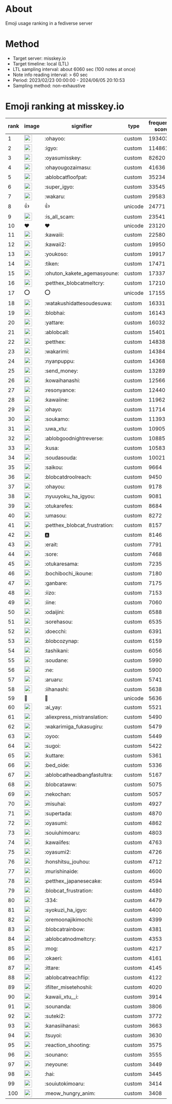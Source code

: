 # About
Emoji usage ranking in a fediverse server

# Method
- Target server: misskey.io
- Target timeline: local (LTL)
- LTL sampling interval: about 6060 sec (100 notes at once)
- Note info reading interval: > 60 sec
- Period: 2023/02/23 00:00:00 - 2024/06/05 20:10:53 
- Sampling method: non-exhaustive

# Emoji ranking at misskey.io

|rank|image|signifier|type|frequency score|
|----|----|----|----|----|
|1|<img height="24" src="https://misskey.io/emoji/ohayoo.webp">|:ohayoo:|custom|193403|
|2|<img height="24" src="https://misskey.io/emoji/igyo.webp">|:igyo:|custom|114861|
|3|<img height="24" src="https://misskey.io/emoji/oyasumisskey.webp">|:oyasumisskey:|custom|82620|
|4|<img height="24" src="https://misskey.io/emoji/ohayougozaimasu.webp">|:ohayougozaimasu:|custom|41636|
|5|<img height="24" src="https://misskey.io/emoji/ablobcatfloofpat.webp">|:ablobcatfloofpat:|custom|35234|
|6|<img height="24" src="https://misskey.io/emoji/super_igyo.webp">|:super_igyo:|custom|33545|
|7|<img height="24" src="https://misskey.io/emoji/wakaru.webp">|:wakaru:|custom|29583|
|8|👍|👍|unicode|24771|
|9|<img height="24" src="https://misskey.io/emoji/is_all_scam.webp">|:is_all_scam:|custom|23541|
|10|❤|❤|unicode|23120|
|11|<img height="24" src="https://misskey.io/emoji/kawaiii.webp">|:kawaiii:|custom|22580|
|12|<img height="24" src="https://misskey.io/emoji/kawaii2.webp">|:kawaii2:|custom|19950|
|13|<img height="24" src="https://misskey.io/emoji/youkoso.webp">|:youkoso:|custom|19917|
|14|<img height="24" src="https://misskey.io/emoji/tiken.webp">|:tiken:|custom|17471|
|15|<img height="24" src="https://misskey.io/emoji/ohuton_kakete_agemasyoune.webp">|:ohuton_kakete_agemasyoune:|custom|17337|
|16|<img height="24" src="https://misskey.io/emoji/petthex_blobcatmeltcry.webp">|:petthex_blobcatmeltcry:|custom|17210|
|17|⭕|⭕|unicode|17155|
|18|<img height="24" src="https://misskey.io/emoji/watakushidattesoudesuwa.webp">|:watakushidattesoudesuwa:|custom|16331|
|19|<img height="24" src="https://misskey.io/emoji/blobhai.webp">|:blobhai:|custom|16143|
|20|<img height="24" src="https://misskey.io/emoji/yattare.webp">|:yattare:|custom|16032|
|21|<img height="24" src="https://misskey.io/emoji/ablobcall.webp">|:ablobcall:|custom|15401|
|22|<img height="24" src="https://misskey.io/emoji/petthex.webp">|:petthex:|custom|14838|
|23|<img height="24" src="https://misskey.io/emoji/wakarimi.webp">|:wakarimi:|custom|14384|
|24|<img height="24" src="https://misskey.io/emoji/nyanpuppu.webp">|:nyanpuppu:|custom|14368|
|25|<img height="24" src="https://misskey.io/emoji/send_money.webp">|:send_money:|custom|13289|
|26|<img height="24" src="https://misskey.io/emoji/kowaihanashi.webp">|:kowaihanashi:|custom|12566|
|27|<img height="24" src="https://misskey.io/emoji/resonyance.webp">|:resonyance:|custom|12440|
|28|<img height="24" src="https://misskey.io/emoji/kawaiine.webp">|:kawaiine:|custom|11962|
|29|<img height="24" src="https://misskey.io/emoji/ohayo.webp">|:ohayo:|custom|11714|
|30|<img height="24" src="https://misskey.io/emoji/soukamo.webp">|:soukamo:|custom|11393|
|31|<img height="24" src="https://misskey.io/emoji/uwa_xtu.webp">|:uwa_xtu:|custom|10905|
|32|<img height="24" src="https://misskey.io/emoji/ablobgoodnightreverse.webp">|:ablobgoodnightreverse:|custom|10885|
|33|<img height="24" src="https://misskey.io/emoji/kusa.webp">|:kusa:|custom|10583|
|34|<img height="24" src="https://misskey.io/emoji/soudasouda.webp">|:soudasouda:|custom|10021|
|35|<img height="24" src="https://misskey.io/emoji/saikou.webp">|:saikou:|custom|9664|
|36|<img height="24" src="https://misskey.io/emoji/blobcatdroolreach.webp">|:blobcatdroolreach:|custom|9450|
|37|<img height="24" src="https://misskey.io/emoji/ohayou.webp">|:ohayou:|custom|9178|
|38|<img height="24" src="https://misskey.io/emoji/nyuuyoku_ha_igyou.webp">|:nyuuyoku_ha_igyou:|custom|9081|
|39|<img height="24" src="https://misskey.io/emoji/otukarefes.webp">|:otukarefes:|custom|8684|
|40|<img height="24" src="https://misskey.io/emoji/umasou.webp">|:umasou:|custom|8272|
|41|<img height="24" src="https://misskey.io/emoji/petthex_blobcat_frustration.webp">|:petthex_blobcat_frustration:|custom|8157|
|42|<img height="24" src="https://misskey.io/emoji/a.webp">|:a:|custom|8146|
|43|<img height="24" src="https://misskey.io/emoji/erait.webp">|:erait:|custom|7791|
|44|<img height="24" src="https://misskey.io/emoji/sore.webp">|:sore:|custom|7468|
|45|<img height="24" src="https://misskey.io/emoji/otukaresama.webp">|:otukaresama:|custom|7235|
|46|<img height="24" src="https://misskey.io/emoji/bochibochi_ikoune.webp">|:bochibochi_ikoune:|custom|7180|
|47|<img height="24" src="https://misskey.io/emoji/ganbare.webp">|:ganbare:|custom|7175|
|48|<img height="24" src="https://misskey.io/emoji/iizo.webp">|:iizo:|custom|7153|
|49|<img height="24" src="https://misskey.io/emoji/iine.webp">|:iine:|custom|7060|
|50|<img height="24" src="https://misskey.io/emoji/odaijini.webp">|:odaijini:|custom|6588|
|51|<img height="24" src="https://misskey.io/emoji/sorehasou.webp">|:sorehasou:|custom|6535|
|52|<img height="24" src="https://misskey.io/emoji/doecchi.webp">|:doecchi:|custom|6391|
|53|<img height="24" src="https://misskey.io/emoji/blobcozynap.webp">|:blobcozynap:|custom|6159|
|54|<img height="24" src="https://misskey.io/emoji/tashikani.webp">|:tashikani:|custom|6056|
|55|<img height="24" src="https://misskey.io/emoji/soudane.webp">|:soudane:|custom|5990|
|56|<img height="24" src="https://misskey.io/emoji/ne.webp">|:ne:|custom|5900|
|57|<img height="24" src="https://misskey.io/emoji/aruaru.webp">|:aruaru:|custom|5741|
|58|<img height="24" src="https://misskey.io/emoji/iihanashi.webp">|:iihanashi:|custom|5638|
|59|🎉|🎉|unicode|5636|
|60|<img height="24" src="https://misskey.io/emoji/ai_yay.webp">|:ai_yay:|custom|5521|
|61|<img height="24" src="https://misskey.io/emoji/aliexpress_mistranslation.webp">|:aliexpress_mistranslation:|custom|5490|
|62|<img height="24" src="https://misskey.io/emoji/wakarimiga_fukasugiru.webp">|:wakarimiga_fukasugiru:|custom|5479|
|63|<img height="24" src="https://misskey.io/emoji/oyoo.webp">|:oyoo:|custom|5449|
|64|<img height="24" src="https://misskey.io/emoji/sugoi.webp">|:sugoi:|custom|5422|
|65|<img height="24" src="https://misskey.io/emoji/kuttare.webp">|:kuttare:|custom|5361|
|66|<img height="24" src="https://misskey.io/emoji/bed_oide.webp">|:bed_oide:|custom|5336|
|67|<img height="24" src="https://misskey.io/emoji/ablobcatheadbangfastultra.webp">|:ablobcatheadbangfastultra:|custom|5167|
|68|<img height="24" src="https://misskey.io/emoji/blobcataww.webp">|:blobcataww:|custom|5075|
|69|<img height="24" src="https://misskey.io/emoji/nekochan.webp">|:nekochan:|custom|5057|
|70|<img height="24" src="https://misskey.io/emoji/misuhai.webp">|:misuhai:|custom|4927|
|71|<img height="24" src="https://misskey.io/emoji/supertada.webp">|:supertada:|custom|4870|
|72|<img height="24" src="https://misskey.io/emoji/oyasumi.webp">|:oyasumi:|custom|4862|
|73|<img height="24" src="https://misskey.io/emoji/souiuhimoaru.webp">|:souiuhimoaru:|custom|4803|
|74|<img height="24" src="https://misskey.io/emoji/kawaiifes.webp">|:kawaiifes:|custom|4763|
|75|<img height="24" src="https://misskey.io/emoji/oyasumi2.webp">|:oyasumi2:|custom|4726|
|76|<img height="24" src="https://misskey.io/emoji/honshitsu_jouhou.webp">|:honshitsu_jouhou:|custom|4712|
|77|<img height="24" src="https://misskey.io/emoji/murishinaide.webp">|:murishinaide:|custom|4600|
|78|<img height="24" src="https://misskey.io/emoji/petthex_japanesecake.webp">|:petthex_japanesecake:|custom|4594|
|79|<img height="24" src="https://misskey.io/emoji/blobcat_frustration.webp">|:blobcat_frustration:|custom|4480|
|80|<img height="24" src="https://misskey.io/emoji/334.webp">|:334:|custom|4479|
|81|<img height="24" src="https://misskey.io/emoji/syokuzi_ha_igyo.webp">|:syokuzi_ha_igyo:|custom|4400|
|82|<img height="24" src="https://misskey.io/emoji/oremoonajikimochi.webp">|:oremoonajikimochi:|custom|4399|
|83|<img height="24" src="https://misskey.io/emoji/blobcatrainbow.webp">|:blobcatrainbow:|custom|4381|
|84|<img height="24" src="https://misskey.io/emoji/ablobcatnodmeltcry.webp">|:ablobcatnodmeltcry:|custom|4353|
|85|<img height="24" src="https://misskey.io/emoji/mog.webp">|:mog:|custom|4217|
|86|<img height="24" src="https://misskey.io/emoji/okaeri.webp">|:okaeri:|custom|4161|
|87|<img height="24" src="https://misskey.io/emoji/ittare.webp">|:ittare:|custom|4145|
|88|<img height="24" src="https://misskey.io/emoji/ablobcatreachflip.webp">|:ablobcatreachflip:|custom|4122|
|89|<img height="24" src="https://misskey.io/emoji/ifilter_misetehoshii.webp">|:ifilter_misetehoshii:|custom|4020|
|90|<img height="24" src="https://misskey.io/emoji/kawaii_xtu__i.webp">|:kawaii_xtu__i:|custom|3914|
|91|<img height="24" src="https://misskey.io/emoji/sounanda.webp">|:sounanda:|custom|3806|
|92|<img height="24" src="https://misskey.io/emoji/suteki2.webp">|:suteki2:|custom|3772|
|93|<img height="24" src="https://misskey.io/emoji/kanasiihanasi.webp">|:kanasiihanasi:|custom|3663|
|94|<img height="24" src="https://misskey.io/emoji/tsuyoi.webp">|:tsuyoi:|custom|3630|
|95|<img height="24" src="https://misskey.io/emoji/reaction_shooting.webp">|:reaction_shooting:|custom|3575|
|96|<img height="24" src="https://misskey.io/emoji/sounano.webp">|:sounano:|custom|3555|
|97|<img height="24" src="https://misskey.io/emoji/neyoune.webp">|:neyoune:|custom|3449|
|98|<img height="24" src="https://misskey.io/emoji/hai.webp">|:hai:|custom|3445|
|99|<img height="24" src="https://misskey.io/emoji/souiutokimoaru.webp">|:souiutokimoaru:|custom|3414|
|100|<img height="24" src="https://misskey.io/emoji/meow_hungry_anim.webp">|:meow_hungry_anim:|custom|3408|
